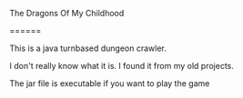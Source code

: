 The Dragons Of My Childhood

======

This is a java turnbased dungeon crawler.

I don't really know what it is. I found it from my old projects.

The jar file is executable if you want to play the game